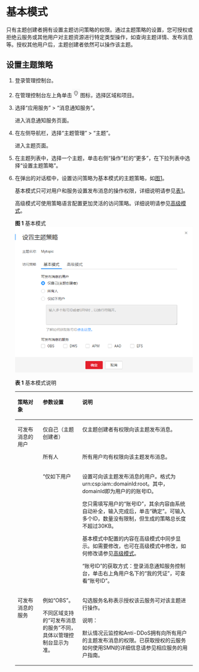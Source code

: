 # 基本模式<a name="zh-cn_topic_0043394891"></a>

只有主题创建者拥有设置主题访问策略的权限。通过主题策略的设置，您可授权或拒绝云服务或其他用户对主题资源进行特定类型操作，如查询主题详情、发布消息等。授权其他用户后，主题创建者依然可以操作该主题。

## 设置主题策略<a name="section123941655999"></a>

1.  登录管理控制台。
2.  在管理控制台左上角单击![](figures/icon-region.png)图标，选择区域和项目。
3.  选择“应用服务” \> “消息通知服务”。

    进入消息通知服务页面。

4.  在左侧导航栏，选择“主题管理” \> “主题”。

    进入主题页面。

5.  在主题列表中，选择一个主题，单击右侧“操作”栏的“更多”，在下拉列表中选择“设置主题策略”。
6.  在弹出的对话框中，设置访问策略为基本模式的主题策略，如[图1](#fig2922559162717)。

    基本模式只可对用户和服务设置发布消息的操作权限，详细说明请参见[表1](#table41411027111244)。

    高级模式可使用策略语言配置更加灵活的访问策略。详细说明请参见[高级模式](高级模式.md)。

    **图 1**  基本模式<a name="fig2922559162717"></a>  
    ![](figures/基本模式.png "基本模式")

    **表 1**  基本模式说明

    <a name="table41411027111244"></a>
    <table><thead align="left"><tr id="row13344231111244"><th class="cellrowborder" valign="top" width="14.141414141414144%" id="mcps1.2.4.1.1"><p id="p33478231112118"><a name="p33478231112118"></a><a name="p33478231112118"></a><strong id="b4426225716144"><a name="b4426225716144"></a><a name="b4426225716144"></a>策略对象</strong></p>
    </th>
    <th class="cellrowborder" valign="top" width="22.222222222222225%" id="mcps1.2.4.1.2"><p id="p18000631111244"><a name="p18000631111244"></a><a name="p18000631111244"></a><strong id="b2847308916144"><a name="b2847308916144"></a><a name="b2847308916144"></a>参数设置</strong></p>
    </th>
    <th class="cellrowborder" valign="top" width="63.63636363636363%" id="mcps1.2.4.1.3"><p id="p48765019111244"><a name="p48765019111244"></a><a name="p48765019111244"></a><strong id="b2461889016144"><a name="b2461889016144"></a><a name="b2461889016144"></a>说明</strong></p>
    </th>
    </tr>
    </thead>
    <tbody><tr id="row18473302111244"><td class="cellrowborder" rowspan="3" valign="top" width="14.141414141414144%" headers="mcps1.2.4.1.1 "><p id="p5383640695554"><a name="p5383640695554"></a><a name="p5383640695554"></a>可发布消息的用户</p>
    </td>
    <td class="cellrowborder" valign="top" width="22.222222222222225%" headers="mcps1.2.4.1.2 "><p id="p47398656111244"><a name="p47398656111244"></a><a name="p47398656111244"></a>仅自己（主题创建者）</p>
    </td>
    <td class="cellrowborder" valign="top" width="63.63636363636363%" headers="mcps1.2.4.1.3 "><p id="p14085905111244"><a name="p14085905111244"></a><a name="p14085905111244"></a>仅主题创建者有权限向该主题发布消息。</p>
    </td>
    </tr>
    <tr id="row11395712111244"><td class="cellrowborder" valign="top" headers="mcps1.2.4.1.1 "><p id="p43476026111244"><a name="p43476026111244"></a><a name="p43476026111244"></a>所有人</p>
    </td>
    <td class="cellrowborder" valign="top" headers="mcps1.2.4.1.2 "><p id="p31897252111244"><a name="p31897252111244"></a><a name="p31897252111244"></a>所有用户均有权限向该主题发布消息。</p>
    </td>
    </tr>
    <tr id="row23505339111244"><td class="cellrowborder" valign="top" headers="mcps1.2.4.1.1 "><p id="p1329320191815"><a name="p1329320191815"></a><a name="p1329320191815"></a>“仅如下用户</p>
    </td>
    <td class="cellrowborder" valign="top" headers="mcps1.2.4.1.2 "><p id="p850910222516"><a name="p850910222516"></a><a name="p850910222516"></a>设置可向该主题发布消息的用户。格式为urn:csp:iam::domainId:root。其中，domainId即为用户的的账号ID。</p>
    <p id="p13818194012327"><a name="p13818194012327"></a><a name="p13818194012327"></a>您只需填写用户的“账号ID”，其余内容由系统自动补全，输入完成后，单击“确定”。可输入多个ID，数量没有限制，但生成的策略总长度不超过30KB。</p>
    <p id="p9731817181012"><a name="p9731817181012"></a><a name="p9731817181012"></a>基本模式中配置的内容在高级模式中同步显示。如需要修改，也可在高级模式中修改，如何修改请参见<a href="高级模式.md">高级模式</a>。</p>
    <p id="p1068720613235"><a name="p1068720613235"></a><a name="p1068720613235"></a>“账号ID”的获取方式：登录消息通知服务控制台，单击右上角用户名下的“我的凭证”，可查看“账号ID”。</p>
    </td>
    </tr>
    <tr id="row6059372111244"><td class="cellrowborder" valign="top" width="14.141414141414144%" headers="mcps1.2.4.1.1 "><p id="p27095394111244"><a name="p27095394111244"></a><a name="p27095394111244"></a>可发布消息的服务</p>
    </td>
    <td class="cellrowborder" valign="top" width="22.222222222222225%" headers="mcps1.2.4.1.2 "><p id="p17746124818914"><a name="p17746124818914"></a><a name="p17746124818914"></a>例如“OBS”。</p>
    <p id="p1450115341985"><a name="p1450115341985"></a><a name="p1450115341985"></a>不同区域支持的“可发布消息的服务”不同，具体以管理控制台显示为准。</p>
    </td>
    <td class="cellrowborder" valign="top" width="63.63636363636363%" headers="mcps1.2.4.1.3 "><p id="p1504539111244"><a name="p1504539111244"></a><a name="p1504539111244"></a>勾选服务名称表示授权该云服务可对该主题进行操作。</p>
    <div class="note" id="note52989799155357"><a name="note52989799155357"></a><a name="note52989799155357"></a><span class="notetitle"> 说明： </span><div class="notebody"><p id="p7146143155357"><a name="p7146143155357"></a><a name="p7146143155357"></a>默认情况云监控和Anti-DDoS拥有向所有用户的主题发布消息的权限。已获取授权的云服务如何使用SMN的详细信息请参见相应服务的用户指南。</p>
    </div></div>
    </td>
    </tr>
    </tbody>
    </table>


